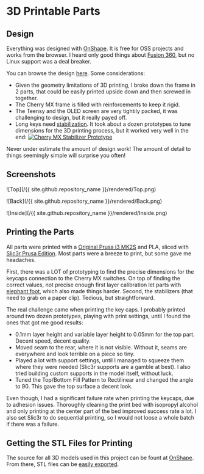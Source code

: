 # 3D Printable Parts

## Design

Everything was designed with [OnShape](https://www.onshape.com/). It is free for OSS projects and works from the browser. I heard only good things about [Fusion 360](https://www.autodesk.com/products/fusion-360/), but no Linux support was a deal breaker.

You can browse the design [here](https://cad.onshape.com/documents/70ad0c4316c1f7791e16adf7/w/2614b0b88a96d33de0d37d52/e/1350c0cb06dbf70709189044). Some considerations:

- Given the geometry limitations of 3D printing, I broke down the frame in 2 parts, that could be easily printed upside down and then screwed in together.
- The Cherry MX frame is filled with reinforcements to keep it rigid.
- The Teensy and the OLED screen are very tightily packed, it was challenging to design, but it really payed off.
- Long keys need [stabilization](https://deskthority.net/wiki/Stabiliser). It took about a dozen prototypes to tune dimensions for the 3D printing process, but it worked very well in the end:
[![Cherry MX Stabilizer Prototype](http://img.youtube.com/vi/6WdsF6FLru8/0.jpg)](http://www.youtube.com/watch?v=6WdsF6FLru8)

Never under estimate the amount of design work! The amount of detail to things seemingly simple will surprise you often! 

## Screenshots

![Top](/{{ site.github.repository_name }}/rendered/Top.png)

![Back](/{{ site.github.repository_name }}/rendered/Back.png)

![Inside](/{{ site.github.repository_name }}/rendered/Inside.png)

## Printing the Parts

All parts were printed with a [Original Prusa i3 MK2S](https://www.prusa3d.com/) and PLA, sliced with [Slic3r Prusa Edition](https://github.com/prusa3d/Slic3r). Most parts were a breeze to print, but some gave me headaches.

First, there was a LOT of prototyping to find the precise dimensions for the keycaps connection to the Cherry MX switches. On top of finding the correct values, not precise enough first layer calibration let parts with [elephant foot](https://all3dp.com/1/common-3d-printing-problems-troubleshooting-3d-printer-issues/), which also made things harder. Second, the stabilizers (that need to grab on a paper clip). Tedious, but straightforward.

The real challenge came when printing the key caps. I probably printed around two dozen prototypes, playing with print settings, until I found the ones that got me good results:

- 0.1mm layer height and variable layer height to 0.05mm for the top part. Decent speed, decent quality.
- Moved seam to the rear, where it is not visible. Without it, seams are everywhere and look terrible on a piece so tiny.
- Played a lot with support settings, until I managed to squeeze them where they were needed (Slic3r supports are a gamble at best). I also tried building custom supports in the model itself, without luck.
- Tuned the Top/Bottom Fill Pattern to Rectilinear and changed the angle to 90. This gave the top surface a decent look.

Even though, I had a significant failure rate when printing the keycaps, due to adhesion issues. Thoroughly cleaning the print bed with isopropyl alcohol and only printing at the center part of the bed improved success rate a lot. I also set Slic3r to do sequential printing, so I would not loose a whole batch if there was a failure.

## Getting the STL Files for Printing

The source for all 3D models used in this project can be fount at [OnShape](https://cad.onshape.com/documents/70ad0c4316c1f7791e16adf7/w/2614b0b88a96d33de0d37d52/e/1350c0cb06dbf70709189044). From there, STL files can be [easily exported](https://cad.onshape.com/help/Content/exporting-files.htm).